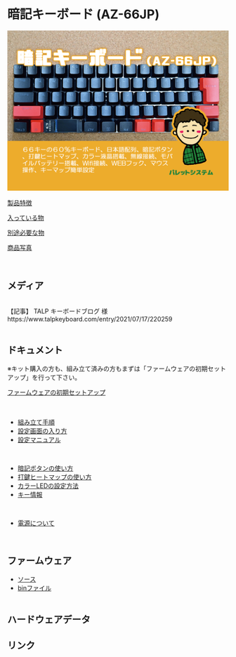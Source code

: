 # 暗記キーボード (AZ-66JP)

![AZ-66JP](/images/az66jp/az66jp_top.jpg)


[製品特徴](/docs/az66jp/features/)

[入っている物](/docs/az66jp/builtin_parts/)

[別途必要な物](/docs/az66jp/parts_prepare/)

[商品写真](/docs/az66jp/photos/)


<br>

## メディア

<br>
【記事】 TALP キーボードブログ 様<br>
https://www.talpkeyboard.com/entry/2021/07/17/220259
<br><br>



## ドキュメント

  
  ※キット購入の方も、組み立て済みの方もまずは「ファームウェアの初期セットアップ」を行って下さい。
  
[ファームウェアの初期セットアップ](/docs/az66jp/firmware_write/)  
<br><br>


- [組み立て手順](/docs/az66jp/build_guide/)
- [設定画面の入り方](/docs/setting/az66jp/README.md)
- [設定マニュアル](/docs/setting/README.md)

<br>

- [暗記ボタンの使い方](/docs/az66jp/ankey/)
- [打鍵ヒートマップの使い方](/docs/az66jp/heatmap/)
- [カラーLEDの設定方法](/docs/az66jp/rgbled/)
- [キー情報](/docs/az66jp/keydata/)

<br>

- [電源について](/docs/az66jp/power_line/)

<br>


## ファームウェア

- [ソース](/firmware/)
- [binファイル](/firmware/bin/az66jp/)
<br><br>

## ハードウェアデータ


## リンク

